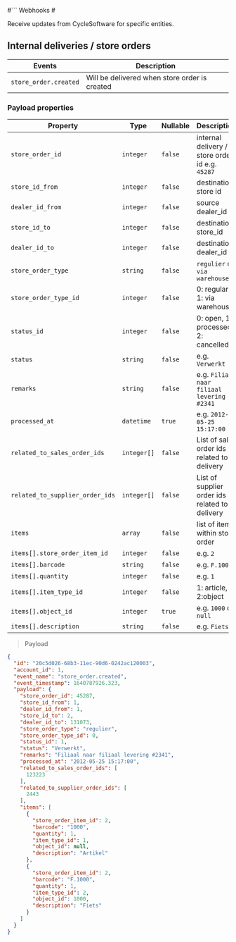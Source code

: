 #``` Webhooks #

Receive updates from CycleSoftware for specific entities.

## Internal deliveries / store orders ##

| Events                | Description                                   |
|-----------------------|-----------------------------------------------|
| `store_order.created` | Will be delivered when store order is created |

### Payload properties ###

| Property                        | Type        | Nullable | Description                                     |
|---------------------------------|-------------|----------|-------------------------------------------------|
| `store_order_id`                | `integer`   | `false`  | internal delivery / store order id e.g. `45287` |
| `store_id_from`                 | `integer`   | `false`  | destination store id                            |
| `dealer_id_from`                | `integer`   | `false`  | source dealer_id                                |
| `store_id_to`                   | `integer`   | `false`  | destination store_id                            |
| `dealer_id_to`                  | `integer`   | `false`  | destination dealer_id                           |
| `store_order_type`              | `string`    | `false`  | `regulier` or `via warehouse`                   |
| `store_order_type_id`           | `integer`   | `false`  | 0: regular, 1: via warehouse                    |
| `status_id`                     | `integer`   | `false`  | 0: open, 1: processed, 2: cancelled             |
| `status`                        | `string`    | `false`  | e.g. `Verwerkt`                                 |
| `remarks`                       | `string`    | `false`  | e.g. `Filiaal naar filiaal levering #2341`      |
| `processed_at`                  | `datetime`  | `true`   | e.g. `2012-05-25 15:17:00`                      |
| `related_to_sales_order_ids`    | `integer[]` | `false`  | List of sales order ids related to delivery     |
| `related_to_supplier_order_ids` | `integer[]` | `false`  | List of supplier order ids related to delivery  |
| `items`                         | `array`     | `false`  | list of items within store order                |
| `items[].store_order_item_id`   | `integer`   | `false`  | e.g. `2`                                        |
| `items[].barcode`               | `string`    | `false`  | e.g. `F.1000`                                   |
| `items[].quantity`              | `integer`   | `false`  | e.g. `1`                                        |
| `items[].item_type_id`          | `integer`   | `false`  | 1: article, 2:object                            |
| `items[].object_id`             | `integer`   | `true`   | e.g. `1000` or `null`                           |
| `items[].description`           | `string`    | `false`  | e.g. `Fiets`                                    |

> Payload

```json
{
  "id": "20c5d026-68b3-11ec-90d6-0242ac120003",
  "account_id": 1,
  "event_name": "store_order.created",
  "event_timestamp": 1640787926.323,
  "payload": {
    "store_order_id": 45287,
    "store_id_from": 1,
    "dealer_id_from": 1,
    "store_id_to": 2,
    "dealer_id_to": 131073,
    "store_order_type": "regulier",
    "store_order_type_id": 0,
    "status_id": 1,
    "status": "Verwerkt",
    "remarks": "Filiaal naar filiaal levering #2341",
    "processed_at": "2012-05-25 15:17:00",
    "related_to_sales_order_ids": [
      123223
    ],
    "related_to_supplier_order_ids": [
      2443
    ],
    "items": [
      {
        "store_order_item_id": 2,
        "barcode": "1000",
        "quantity": 1,
        "item_type_id": 1,
        "object_id": null,
        "description": "Artikel"
      },
      {
        "store_order_item_id": 2,
        "barcode": "F.1000",
        "quantity": 1,
        "item_type_id": 2,
        "object_id": 1000,
        "description": "Fiets"
      }
    ]
  }
}
```
